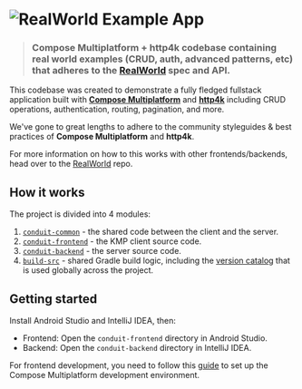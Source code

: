 # ![RealWorld Example App](logo.png)

> ### Compose Multiplatform + http4k codebase containing real world examples (CRUD, auth, advanced patterns, etc) that adheres to the [RealWorld](https://github.com/gothinkster/realworld) spec and API.

This codebase was created to demonstrate a fully fledged fullstack application built with **[Compose Multiplatform](https://www.jetbrains.com/lp/compose-multiplatform/)** and **[http4k](https://www.http4k.org/)** including CRUD operations, authentication, routing, pagination, and more.

We've gone to great lengths to adhere to the community styleguides & best practices of **Compose Multiplatform** and **http4k**.

For more information on how to this works with other frontends/backends, head over to the [RealWorld](https://github.com/gothinkster/realworld) repo.

## How it works

The project is divided into 4 modules:

1. [`conduit-common`](./conduit-common) - the shared code between the client and the server.
2. [`conduit-frontend`](./conduit-frontend) - the KMP client source code.
3. [`conduit-backend`](./conduit-backend) - the server source code.
4. [`build-src`](./build-src) - shared Gradle build logic, including the [version catalog](./build-src/libs.versions.toml) that is used globally across the project.

## Getting started

Install Android Studio and IntelliJ IDEA, then:

- Frontend: Open the `conduit-frontend` directory in Android Studio.
- Backend: Open the `conduit-backend` directory in IntelliJ IDEA.

For frontend development, you need to follow this [guide](https://www.jetbrains.com/help/kotlin-multiplatform-dev/multiplatform-setup.html#check-your-environment) to set up the Compose Multiplatform development environment.
